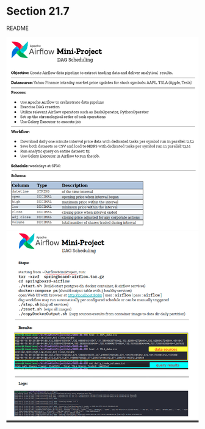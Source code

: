 # Section 21.7

README

![alt text](https://github.com/conner-mcnicholas/AirflowMiniProject/blob/main/images/picREADME.png?raw=true)
<br>
![alt text](https://github.com/conner-mcnicholas/AirflowMiniProject/blob/main/images/picREADME2.png?raw=true)
